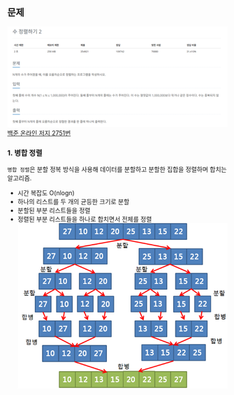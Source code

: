 ## 문제
![Alt text](./img/수정렬하기2.png)   
[백준 온라인 저지 2751번](https://www.acmicpc.net/problem/2751)

### 1. 병합 정렬
`병합 정렬`은 분할 정복 방식을 사용해 데이터를 분할하고 분할한 집합을 정렬하며 합치는 알고리즘.
* 시간 복잡도 O(nlogn)
* 하나의 리스트를 두 개의 균등한 크기로 분할
* 분할된 부분 리스트들을 정렬
* 정렬된 부분 리스트들을 하나로 합치면서 전체를 정렬
![Alt text](./img/병합정렬.png)  